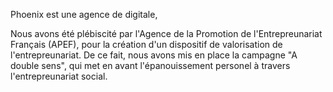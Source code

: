 Phoenix est une agence de digitale,



Nous avons été plébiscité par l'Agence de la Promotion de l'Entrepreunariat Français (APEF), pour la création d'un dispositif de valorisation de l'entrepreunariat.
De ce fait, nous avons mis en place la campagne "A double sens", qui met en avant l'épanouissement personel à travers l'entrepreunariat social.
